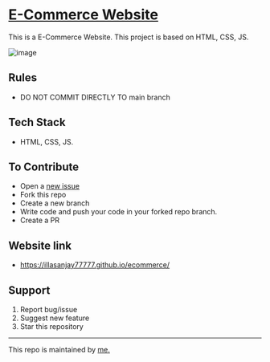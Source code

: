 # [E-Commerce Website](https://abhijit49.github.io/E-Commerce-Website-CARA-/)

This is a E-Commerce Website. This project is based on HTML, CSS, JS.

![image](https://user-images.githubusercontent.com/34413515/199085619-dc393b0c-588d-42f9-8e16-cf10acbdc1c6.png)

## Rules
- DO NOT COMMIT DIRECTLY TO main branch

## Tech Stack
-  HTML, CSS, JS.

## To Contribute

- Open a [new issue](https://illasanjay77777.github.io/ecommerce/)
- Fork this repo
- Create a new branch 
- Write code and push your code in your forked repo branch.
- Create a PR

## Website link
- https://illasanjay77777.github.io/ecommerce/

## Support
1. Report bug/issue
2. Suggest new feature
3. Star this repository


<hr/>
This repo is maintained by <a href="https://github.com/abhijit49/">me.</a>





